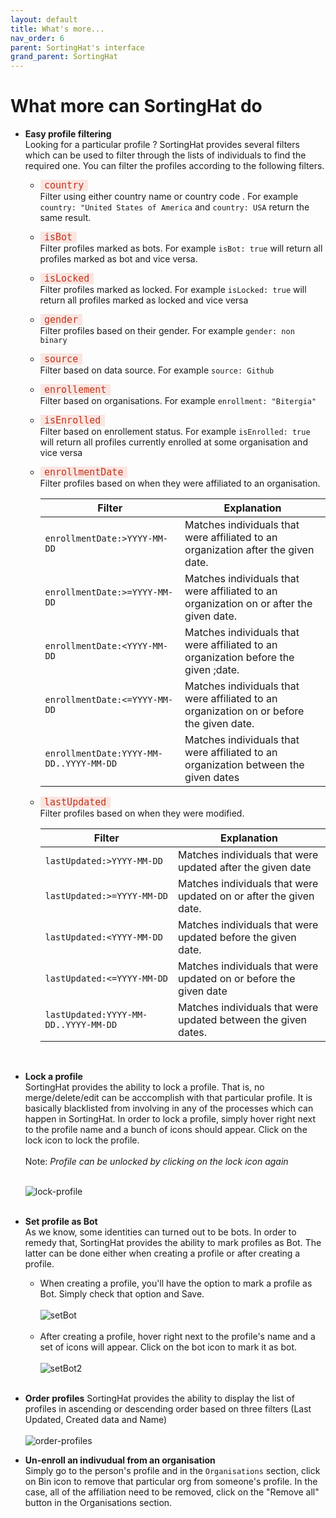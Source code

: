 ```yaml
---
layout: default
title: What's more...
nav_order: 6
parent: SortingHat's interface
grand_parent: SortingHat
---
```


# What more can SortingHat do

- <strong>Easy profile filtering</strong><br>
  Looking for a particular profile ? SortingHat provides several filters which can be used to filter through the lists of individuals to find the required one. You can filter the profiles according to the following filters.<br>

  - <code style="background-color: #FBE5E1; color: #C0341D; padding: 0 0.4rem; font-size:15px;">country</code> <br> Filter using either country name or country code . For example `country: "United States of America` and `country: USA` return the same result.<br>
  - <code style="background-color: #FBE5E1; color: #C0341D; padding: 0 0.4rem; font-size:15px;">isBot</code> <br> Filter profiles marked as bots. For example `isBot: true` will return all profiles marked as bot and vice versa.<br>
  - <code style="background-color: #FBE5E1; color: #C0341D; padding: 0 0.4rem; font-size:15px;">isLocked</code> <br> Filter profiles marked as locked. For example `isLocked: true` will return all profiles marked as locked and vice versa<br>
  - <code style="background-color: #FBE5E1; color: #C0341D; padding: 0 0.4rem; font-size:15px;">gender</code> <br> Filter profiles based on their gender. For example `gender: non binary`<br>
  - <code style="background-color: #FBE5E1; color: #C0341D; padding: 0 0.4rem; font-size:15px;">source</code> <br> Filter based on data source. For example `source: Github`<br>
  - <code style="background-color: #FBE5E1; color: #C0341D; padding: 0 0.4rem; font-size:15px;">enrollement</code> <br> Filter based on organisations. For example `enrollment: "Bitergia"`<br>
  - <code style="background-color: #FBE5E1; color: #C0341D; padding: 0 0.4rem; font-size:15px;">isEnrolled</code> <br> Filter based on enrollement status. For example `isEnrolled: true` will return all profiles currently enrolled at some organisation and vice versa<br>
  - <code style="background-color: #FBE5E1; color: #C0341D; padding: 0 0.4rem; font-size:15px;">enrollmentDate</code> <br>
    Filter profiles based on when they were affiliated to an organisation. <br>

    | Filter                                             | Explanation                                                                              |
    | -------------------------------------------------- | ---------------------------------------------------------------------------------------- |
    | <code>enrollmentDate:>YYYY-MM-DD</code>            | Matches individuals that were affiliated to an organization after the given date.        |
    | <code>enrollmentDate:>=YYYY-MM-DD</code>           | Matches individuals that were affiliated to an organization on or after the given date.  |
    | <code>enrollmentDate:&lt;YYYY-MM-DD</code>         | Matches individuals that were affiliated to an organization before the given ;date.      |
    | <code>enrollmentDate:<=YYYY-MM-DD</code>           | Matches individuals that were affiliated to an organization on or before the given date. |
    | <code>enrollmentDate:YYYY-MM-DD..YYYY-MM-DD</code> | Matches individuals that were affiliated to an organization between the given dates      |

  - <code style="background-color: #FBE5E1; color: #C0341D; padding: 0 0.4rem; font-size:15px;">lastUpdated</code> <br>
    Filter profiles based on when they were modified. <br>

    | Filter                                          | Explanation                                                       |
    | ----------------------------------------------- | ----------------------------------------------------------------- |
    | <code>lastUpdated:>YYYY-MM-DD</code>            | Matches individuals that were updated after the given date        |
    | <code>lastUpdated:>=YYYY-MM-DD</code>           | Matches individuals that were updated on or after the given date. |
    | <code>lastUpdated:&lt;YYYY-MM-DD</code>         | Matches individuals that were updated before the given date.      |
    | <code>lastUpdated:<=YYYY-MM-DD</code>           | Matches individuals that were updated on or before the given date |
    | <code>lastUpdated:YYYY-MM-DD..YYYY-MM-DD</code> | Matches individuals that were updated between the given dates.    |

    <br>

- <strong>Lock a profile</strong><br>
  SortingHat provides the ability to lock a profile. That is, no merge/delete/edit can be acccomplish with that particular profile. It is basically blacklisted from involving in any of the processes which can happen in SortingHat. In order to lock a profile, simply hover right next to the profile name and a bunch of icons should appear. Click on the lock icon to lock the profile.<br><br>
  Note: _Profile can be unlocked by clicking on the lock icon again_<br><br>

  <img src="../../../assets/sortinghat/lock-profile.png" alt="lock-profile"><br><br>

- <strong>Set profile as Bot</strong><br>
  As we know, some identities can turned out to be bots. In order to remedy that, SortingHat provides the ability to mark profiles as Bot. The latter can be done either when creating a profile or after creating a profile.<br>

  - When creating a profile, you'll have the option to mark a profile as Bot. Simply check that option and Save.<br><br>
    <img src="../../../assets/sortinghat/setBot.png" alt="setBot"><br><br>
  - After creating a profile, hover right next to the profile's name and a set of icons will appear. Click on the bot icon to mark it as bot.<br><br>
    <img src="../../../assets/sortinghat/setBot2.png" alt="setBot2"><br><br>

- <strong>Order profiles</strong>
  SortingHat provides the ability to display the list of profiles in ascending or descending order based on three filters (Last Updated, Created data and Name)<br><br>
  <img src="../../../assets/sortinghat/order-profiles.png" alt="order-profiles">

- <strong>Un-enroll an indivudual from an organisation</strong><br>
  Simply go to the person's profile and in the `Organisations` section, click on Bin icon to remove that particular org from someone's profile. In the case, all of the affiliation need to be removed, click on the "Remove all" button in the Organisations section.
